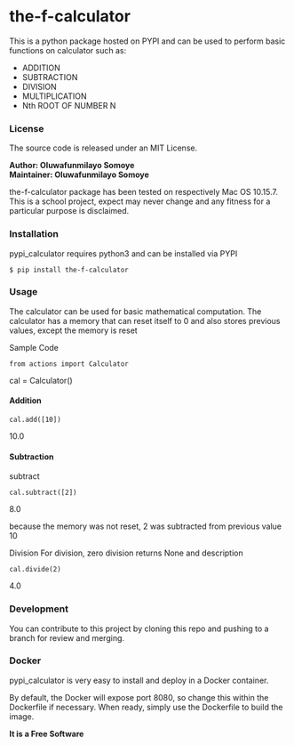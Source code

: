 # the-f-calculator 

This is a python package hosted on PYPI and can be used to perform basic functions on calculator such as:
- ADDITION
- SUBTRACTION
- DIVISION
- MULTIPLICATION
- Nth ROOT OF NUMBER N

### License

The source code is released under an MIT License.

**Author: Oluwafunmilayo  Somoye<br />
Maintainer: Oluwafunmilayo Somoye**

the-f-calculator package has been tested on respectively Mac OS 10.15.7.
This is a school project, expect may never change and any fitness for a particular purpose is disclaimed.


### Installation

pypi_calculator requires python3 and can be installed via PYPI
``` shell
$ pip install the-f-calculator
```


### Usage
The calculator can be used for basic mathematical computation. The calculator has a memory that can reset itself to 0 and also stores previous values, except the memory is reset


Sample Code

``from actions import Calculator``

cal = Calculator()
#### Addition

``cal.add([10])``

10.0

#### Subtraction
subtract

``cal.subtract([2])``

8.0

because the memory was not reset, 2 was subtracted from previous value 10

Division
For division, zero division returns None and description

``cal.divide(2)``

4.0


### Development
You can contribute to this project by cloning this repo and pushing to a branch for review and merging.

### Docker
pypi_calculator is very easy to install and deploy in a Docker container.

By default, the Docker will expose port 8080, so change this within the
Dockerfile if necessary. When ready, simply use the Dockerfile to
build the image.


**It is a Free Software**
